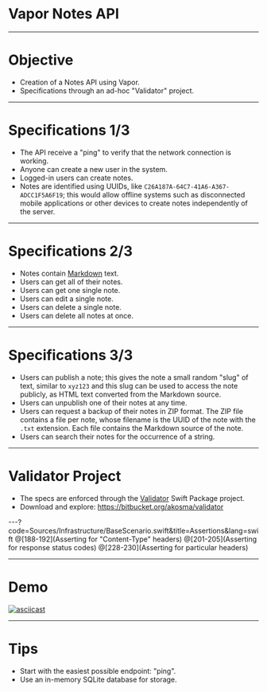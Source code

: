# Vapor Notes API

---

# Objective

- Creation of a Notes API using Vapor.
- Specifications through an ad-hoc "Validator" project.

---

# Specifications 1/3

- The API receive a "ping" to verify that the network connection is working.
- Anyone can create a new user in the system.
- Logged-in users can create notes.
- Notes are identified using UUIDs, like `C26A187A-64C7-41A6-A367-ADCC1F5A6F19`; this would allow offline systems such as disconnected mobile applications or other devices to create notes independently of the server.

---

# Specifications 2/3

- Notes contain [Markdown](https://daringfireball.net/projects/markdown/) text.
- Users can get all of their notes.
- Users can get one single note.
- Users can edit a single note.
- Users can delete a single note.
- Users can delete all notes at once.

---

# Specifications 3/3

- Users can publish a note; this gives the note a small random "slug" of text, similar to `xyz123` and this slug can be used to access the note publicly, as HTML text converted from the Markdown source.
- Users can unpublish one of their notes at any time.
- Users can request a backup of their notes in ZIP format. The ZIP file contains a file per note, whose filename is the UUID of the note with the `.txt` extension. Each file contains the Markdown source of the note.
- Users can search their notes for the occurrence of a string.

---

# Validator Project

- The specs are enforced through the [Validator](https://bitbucket.org/akosma/validator) Swift Package project.
- Download and explore: <https://bitbucket.org/akosma/validator>

---?code=Sources/Infrastructure/BaseScenario.swift&title=Assertions&lang=swift
@[188-192](Asserting for "Content-Type" headers)
@[201-205](Asserting for response status codes)
@[228-230](Asserting for particular headers)

---

# Demo

[![asciicast](https://asciinema.org/a/LcGU1ps5JnzEYFXfSZC2YQSJQ.png)](https://asciinema.org/a/LcGU1ps5JnzEYFXfSZC2YQSJQ)

---

# Tips

- Start with the easiest possible endpoint: "ping".
- Use an in-memory SQLite database for storage.

